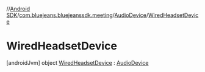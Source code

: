 //[Android SDK](../../../../index.md)/[com.bluejeans.bluejeanssdk.meeting](../../index.md)/[AudioDevice](../index.md)/[WiredHeadsetDevice](index.md)



# WiredHeadsetDevice  
 [androidJvm] object [WiredHeadsetDevice](index.md) : [AudioDevice](../index.md)   

